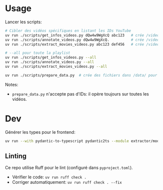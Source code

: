 # Usage

Lancer les scripts:
```bash
# Cibler des vidéos spécifiques en listant les IDs YouTube
uv run ./scripts/get_infos_videos.py dQw4w9WgXcQ abc123   # crée /videos/{id}/video.json et thumbnail.jpg
uv run ./scripts/annotate_videos.py dQw4w9WgXcQ.          # crée /videos/{id}/annotations.json
uv run ./scripts/extract_movies_videos.py abc123 def456   # crée /videos/{id}/movies.json

# --all pour toute la playlist
uv run ./scripts/get_infos_videos.py --all
uv run ./scripts/annotate_videos.py --all
uv run ./scripts/extract_movies_videos.py --all
```

```bash
uv run ./scripts/prepare_data.py  # crée des fichiers dans /data/ pour le site
```

Notes:
- `prepare_data.py` n'accepte pas d'IDs: il opère toujours sur toutes les vidéos.

# Dev

Générer les types pour le frontend:

```sh
uv run --with pydantic-to-typescript pydantic2ts --module extractor/models.py --output ../web/lib/backend/types.ts
```

## Linting

Ce repo utilise Ruff pour le lint (configuré dans `pyproject.toml`).

- Vérifier le code: `uv run ruff check .`
- Corriger automatiquement: `uv run ruff check . --fix`
